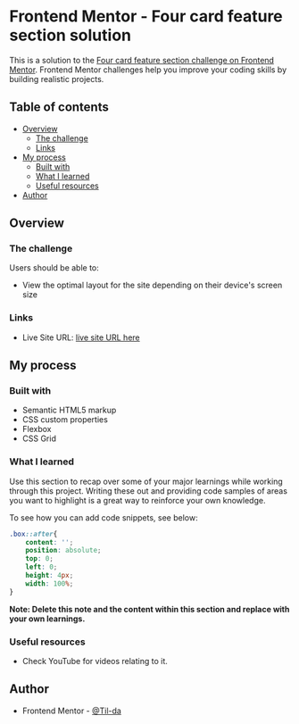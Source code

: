 # Frontend Mentor - Four card feature section solution

This is a solution to the [Four card feature section challenge on Frontend Mentor](https://www.frontendmentor.io/challenges/four-card-feature-section-weK1eFYK). Frontend Mentor challenges help you improve your coding skills by building realistic projects. 

## Table of contents

- [Overview](#overview)
  - [The challenge](#the-challenge)
  - [Links](#links)
- [My process](#my-process)
  - [Built with](#built-with)
  - [What I learned](#what-i-learned)
  - [Useful resources](#useful-resources)
- [Author](#author)


## Overview

### The challenge

Users should be able to:

- View the optimal layout for the site depending on their device's screen size


### Links

- Live Site URL: [live site URL here](https://67ee6eb76194e6e68f6f6c1c--melodic-druid-18687b.netlify.app/)

## My process

### Built with

- Semantic HTML5 markup
- CSS custom properties
- Flexbox
- CSS Grid

### What I learned

Use this section to recap over some of your major learnings while working through this project. Writing these out and providing code samples of areas you want to highlight is a great way to reinforce your own knowledge.

To see how you can add code snippets, see below:

```css
.box::after{
    content: '';
    position: absolute;
    top: 0;
    left: 0;
    height: 4px;
    width: 100%;
}
```

**Note: Delete this note and the content within this section and replace with your own learnings.**

### Useful resources

- Check YouTube for videos relating to it.


## Author
- Frontend Mentor - [@Til-da](https://www.frontendmentor.io/profile/Til-da)

